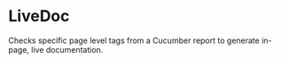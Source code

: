 LiveDoc
=======

Checks specific page level tags from a Cucumber report to generate in-page, live documentation.